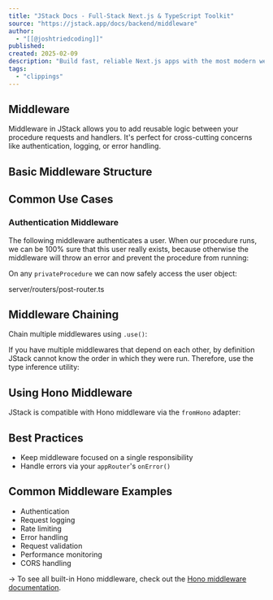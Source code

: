 ```yaml
---
title: "JStack Docs - Full-Stack Next.js & TypeScript Toolkit"
source: "https://jstack.app/docs/backend/middleware"
author:
  - "[[@joshtriedcoding]]"
published:
created: 2025-02-09
description: "Build fast, reliable Next.js apps with the most modern web technologies."
tags:
  - "clippings"
---
```

## Middleware

Middleware in JStack allows you to add reusable logic between your procedure requests and handlers. It's perfect for cross-cutting concerns like authentication, logging, or error handling.

## Basic Middleware Structure

## Common Use Cases

### Authentication Middleware

The following middleware authenticates a user. When our procedure runs, we can be 100% sure that this user really exists, because otherwise the middleware will throw an error and prevent the procedure from running:

On any `privateProcedure` we can now safely access the user object:

server/routers/post-router.ts

## Middleware Chaining

Chain multiple middlewares using `.use()`:

If you have multiple middlewares that depend on each other, by definition JStack cannot know the order in which they were run. Therefore, use the type inference utility:

## Using Hono Middleware

JStack is compatible with Hono middleware via the `fromHono` adapter:

## Best Practices

- Keep middleware focused on a single responsibility
- Handle errors via your `appRouter`'s `onError()`

## Common Middleware Examples

- Authentication
- Request logging
- Rate limiting
- Error handling
- Request validation
- Performance monitoring
- CORS handling

→ To see all built-in Hono middleware, check out the [Hono middleware documentation](https://hono.dev/docs/middleware/builtin/basic-auth).